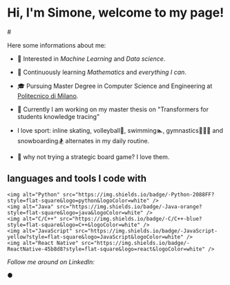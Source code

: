 # Hi,  I'm Simone, welcome to my page!

#![]()

Here some informations about me:

* 🤔   Interested in *Machine Learning* and *Data science*.

* 🌱   Continuously learning *Mathematics* and *everything I can*.

* 🎓   Pursuing Master Degree in Computer Science and Engineering at [Politecnico di Milano](https://www.polimi.it/).

* 📖   Currently I am working on my master thesis on "Transformers for students knowledge tracing"

*  I love sport: inline skating, volleyball🏐, swimming🏊, gymnastics🤸🏽‍♂️ and snowboarding🏂 alternates in my daily routine.

* 🎲 why not trying a strategic board game? I love them.



## languages and tools I code with</h3>
<p>

  	<img alt="Python" src="https://img.shields.io/badge/-Python-2088FF?style=flat-square&logo=python&logoColor=white" />
	<img alt="Java" src="https://img.shields.io/badge/-Java-orange?style=flat-square&logo=java&logoColor=white" />
	<img alt="C/C++" src="https://img.shields.io/badge/-C/C++-blue?style=flat-square&logo=C++&logoColor=white" />
 	<img alt="JavaScript" src="https://img.shields.io/badge/-JavaScript-yellow?style=flat-square&logo=JavaScript&logoColor=white" />
  	<img alt="React Native" src="https://img.shields.io/badge/-ReactNative-45b8d8?style=flat-square&logo=react&logoColor=white" />
</p>

<i>Follow me around on LinkedIn:</i><br>

  <a target="_blank" href="https://www.linkedin.com/in/simonesartoni/"></a> ●






